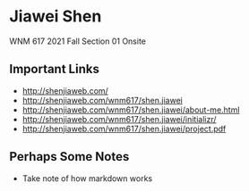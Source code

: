 # Jiawei Shen

WNM 617 2021 Fall Section 01 Onsite

## Important Links

- http://shenjiaweb.com/
- http://shenjiaweb.com/wnm617/shen.jiawei
- http://shenjiaweb.com/wnm617/shen.jiawei/about-me.html
- http://shenjiaweb.com/wnm617/shen.jiawei/initializr/
- http://shenjiaweb.com/wnm617/shen.jiawei/project.pdf

## Perhaps Some Notes

- Take note of how markdown works

